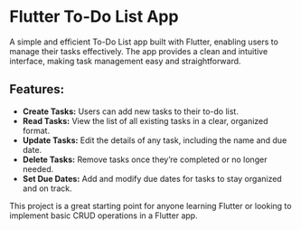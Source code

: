 # Flutter To-Do List App

A simple and efficient To-Do List app built with Flutter, enabling users to manage their tasks effectively. The app provides a clean and intuitive interface, making task management easy and straightforward.

## Features:
- **Create Tasks:** Users can add new tasks to their to-do list.
- **Read Tasks:** View the list of all existing tasks in a clear, organized format.
- **Update Tasks:** Edit the details of any task, including the name and due date.
- **Delete Tasks:** Remove tasks once they’re completed or no longer needed.
- **Set Due Dates:** Add and modify due dates for tasks to stay organized and on track.

This project is a great starting point for anyone learning Flutter or looking to implement basic CRUD operations in a Flutter app. 


